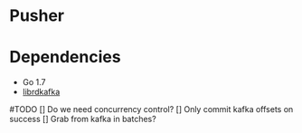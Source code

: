 Pusher
======

# Dependencies
* Go 1.7
* [librdkafka](https://github.com/edenhill/librdkafka)

#TODO
[] Do we need concurrency control?
[] Only commit kafka offsets on success
[] Grab from kafka in batches?

